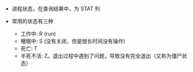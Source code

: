- 进程状态，在查询结果中，为 STAT 列

- 常用的状态有三种
  - 工作中: R (run)
  - 睡眠中: S (没有关闭，但是很长时间没有操作)
  - 死亡:   T
  - 半死不活: Z。退出过程中遇到了问题，导致没有完全退出（又称为僵尸状态）